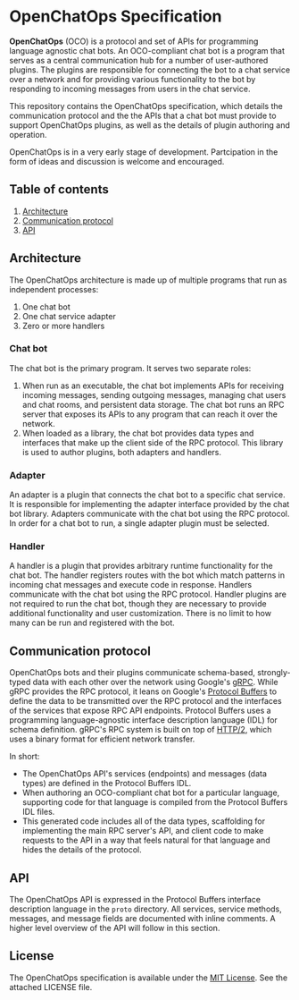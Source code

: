 # OpenChatOps Specification

**OpenChatOps** (OCO) is a protocol and set of APIs for programming language agnostic chat bots. An OCO-compliant chat bot is a program that serves as a central communication hub for a number of user-authored plugins. The plugins are responsible for connecting the bot to a chat service over a network and for providing various functionality to the bot by responding to incoming messages from users in the chat service.

This repository contains the OpenChatOps specification, which details the communication protocol and the the APIs that a chat bot must provide to support OpenChatOps plugins, as well as the details of plugin authoring and operation.

OpenChatOps is in a very early stage of development. Partcipation in the form of ideas and discussion is welcome and encouraged.

## Table of contents

1. [Architecture](#architecture)
2. [Communication protocol](#communication-protocol)
3. [API](#api)

## Architecture

The OpenChatOps architecture is made up of multiple programs that run as independent processes:

1. One chat bot
2. One chat service adapter
3. Zero or more handlers

### Chat bot

The chat bot is the primary program. It serves two separate roles:

1. When run as an executable, the chat bot implements APIs for receiving incoming messages, sending outgoing messages, managing chat users and chat rooms, and persistent data storage. The chat bot runs an RPC server that exposes its APIs to any program that can reach it over the network.
2. When loaded as a library, the chat bot provides data types and interfaces that make up the client side of the RPC protocol. This library is used to author plugins, both adapters and handlers.

### Adapter

An adapter is a plugin that connects the chat bot to a specific chat service. It is responsible for implementing the adapter interface provided by the chat bot library. Adapters communicate with the chat bot using the RPC protocol. In order for a chat bot to run, a single adapter plugin must be selected.

### Handler

A handler is a plugin that provides arbitrary runtime functionality for the chat bot. The handler registers routes with the bot which match patterns in incoming chat messages and execute code in response. Handlers communicate with the chat bot using the RPC protocol. Handler plugins are not required to run the chat bot, though they are necessary to provide additional functionality and user customization. There is no limit to how many can be run and registered with the bot.

## Communication protocol

OpenChatOps bots and their plugins communicate schema-based, strongly-typed data with each other over the network using Google's [gRPC](http://www.grpc.io/). While gRPC provides the RPC protocol, it leans on Google's [Protocol Buffers](https://developers.google.com/protocol-buffers/) to define the data to be transmitted over the RPC protocol and the interfaces of the services that expose RPC API endpoints. Protocol Buffers uses a programming language-agnostic interface description language (IDL) for schema definition. gRPC's RPC system is built on top of [HTTP/2](https://http2.github.io/), which uses a binary format for efficient network transfer.

In short:

* The OpenChatOps API's services (endpoints) and messages (data types) are defined in the Protocol Buffers IDL.
* When authoring an OCO-compliant chat bot for a particular language, supporting code for that language is compiled from the Protocol Buffers IDL files.
* This generated code includes all of the data types, scaffolding for implementing the main RPC server's API, and client code to make requests to the API in a way that feels natural for that language and hides the details of the protocol.

## API

The OpenChatOps API is expressed in the Protocol Buffers interface description language in the `proto` directory. All services, service methods, messages, and message fields are documented with inline comments. A higher level overview of the API will follow in this section.

## License

The OpenChatOps specification is available under the [MIT License](http://opensource.org/licenses/MIT). See the attached LICENSE file.
